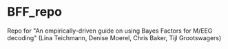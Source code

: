 # BFF_repo
Repo for "An empirically-driven guide on using Bayes Factors for M/EEG decoding" (Lina Teichmann, Denise Moerel, Chris Baker, Tijl Grootswagers)
